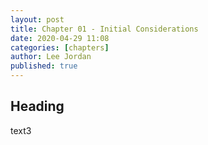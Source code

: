 ```yaml
---
layout: post
title: Chapter 01 - Initial Considerations
date: 2020-04-29 11:08
categories: [chapters]
author: Lee Jordan
published: true
---
```


<h2>Heading</h2>

text3
